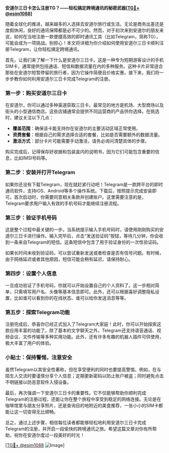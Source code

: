 **安道尔三日卡怎么注册TG？——轻松搞定跨境通讯的秘密武器[[TG💪+ @esim1088](https://t.me/s/esim1088)]**

随着全球化的推进，越来越多的人选择去安道尔旅行或生活。无论是商务出差还是度假休闲，良好的通讯保障都是必不可少的。然而，对于初次来到安道尔的朋友来说，如何在当地注册一款便捷高效的即时通讯工具（比如Telegram，简称TG），可能会成为一项挑战。别担心！本文将详细为你介绍如何使用安道尔三日卡顺利注册Telegram，让你轻松搞定跨境通讯。

首先，让我们来了解一下什么是安道尔三日卡。这是一种专为短期游客设计的手机SIM卡，通常提供包括通话、短信和数据流量在内的多种服务。这种卡片非常适合那些在安道尔短暂停留的旅行者，因为它操作简便且价格实惠。接下来，我们将一步步教你如何利用安道尔三日卡完成Telegram的注册。

### 第一步：购买安道尔三日卡

在安道尔，你可以通过多种渠道获取三日卡。最常见的地方是机场、大型商场以及街头的小型通信商店。这些店铺通常会提供不同运营商的产品供你选择。在挑选时，建议关注以下几点：

- **覆盖范围**：确保该卡能支持你在安道尔的主要活动区域正常使用。
- **资费套餐**：根据自己的需求选择合适的套餐，比如是否需要额外的数据流量。
- **激活方式**：部分卡片可能需要手动激活，请务必询问清楚具体的步骤。

购买完成后，记得保存好收据和包装盒内的说明书，因为它们可能包含重要的信息，比如IMSI号码等。

### 第二步：安装并打开Telegram

如果你还没有下载Telegram，现在就赶紧行动吧！Telegram是一款跨平台的即时通讯软件，支持iOS、Android等多个操作系统。下载后，按照提示完成安装即可。首次启动时，你需要同意相关条款并创建账户。这里需要注意的是，Telegram要求用户输入有效的手机号码才能继续注册流程。

### 第三步：验证手机号码

这是整个过程中最关键的一步。当系统提示输入手机号码时，请使用刚刚购买的安道尔三日卡进行操作。输入完毕后，点击“发送验证码”按钮，等待几分钟，你会收到一条来自Telegram的短信。这条短信中包含了用于验证身份的一次性验证码。

如果长时间未收到验证码，可以尝试重新发送或者检查是否有信号问题。有时候，由于网络延迟或者其他原因，短信可能会稍有延迟，请保持耐心。

### 第四步：设置个人信息

一旦成功验证了手机号码，你就可以开始设置自己的个人资料了。这一步相对简单，只需填写用户名、头像等基本信息即可。此外，还可以根据喜好调整隐私设置，比如谁可以看到你的在线状态、谁可以给你发送消息等等。

### 第五步：探索Telegram功能

注册完成后，恭喜你已经正式加入了Telegram大家庭！此时，你可以开始探索这款应用丰富的功能了。除了基本的文字聊天之外，Telegram还支持语音通话、视频会议、文件传输等多种实用功能。此外，还有许多有趣的机器人插件可供使用，极大丰富了用户的体验。

### 小贴士：保持警惕，注意安全

虽然Telegram以其安全性著称，但在享受便利的同时也要提高警惕。例如，在与陌生人交流时要谨慎分享个人信息；定期更新密码以防止账户被盗；同时避免点击不明链接以防恶意软件入侵设备。

最后，再次强调一下安道尔三日卡的重要性。它不仅能够帮助你顺利完成Telegram的注册过程，还能让你在整个旅程中享受到稳定的网络连接。无论是在咖啡馆里与朋友分享照片，还是查询目的地附近的美食推荐，一张小小的SIM卡都能让这一切变得无比顺畅。

总之，通过上述步骤，相信每位读者都能够轻松地利用安道尔三日卡完成Telegram的注册，并开启一段愉快的跨境通讯之旅。希望这篇文章对你有所帮助，祝你在安道尔度过一段美好的时光！

[[TG💪+ @esim1088](https://t.me/s/esim1088) ![Image](https://i.postimg.cc/4NQfJmqS/Snipaste-2025-05-13-00-14-12.png)]